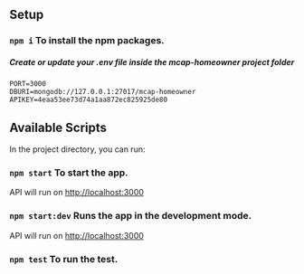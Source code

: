 ## Setup

### `npm i` To install the npm packages.

##### Create or update your .env file inside the mcap-homeowner project folder
```
PORT=3000
DBURI=mongodb://127.0.0.1:27017/mcap-homeowner
APIKEY=4eaa53ee73d74a1aa872ec825925de80
```

## Available Scripts

In the project directory, you can run:

### `npm start` To start the app.
API will run on [http://localhost:3000](http://localhost:3000)

### `npm start:dev` Runs the app in the development mode.
API will run on [http://localhost:3000](http://localhost:3000)

### `npm test` To run the test.


